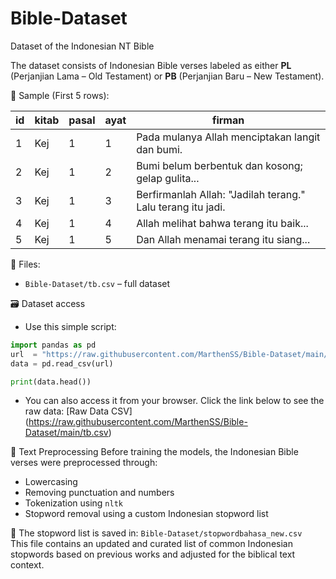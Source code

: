 # Bible-Dataset
Dataset of the Indonesian NT Bible

The dataset consists of Indonesian Bible verses labeled as either **PL** (Perjanjian Lama – Old Testament) or **PB** (Perjanjian Baru – New Testament).

📌 Sample (First 5 rows):

| id | kitab | pasal | ayat | firman |
|----|-------|-------|------|--------|
| 1  | Kej   | 1     | 1    | Pada mulanya Allah menciptakan langit dan bumi. |
| 2  | Kej   | 1     | 2    | Bumi belum berbentuk dan kosong; gelap gulita... |
| 3  | Kej   | 1     | 3    | Berfirmanlah Allah: "Jadilah terang." Lalu terang itu jadi. |
| 4  | Kej   | 1     | 4    | Allah melihat bahwa terang itu baik... |
| 5  | Kej   | 1     | 5    | Dan Allah menamai terang itu siang... |

📁 Files:

- `Bible-Dataset/tb.csv` – full dataset

🗃️ Dataset access
- Use this simple script:

```python
import pandas as pd
url  = "https://raw.githubusercontent.com/MarthenSS/Bible-Dataset/main/tb.csv"
data = pd.read_csv(url)

print(data.head())
```
- You can also access it from your browser. Click the link below to see the raw data:
  [Raw Data CSV] (https://raw.githubusercontent.com/MarthenSS/Bible-Dataset/main/tb.csv)


🧹 Text Preprocessing
Before training the models, the Indonesian Bible verses were preprocessed through:
- Lowercasing
- Removing punctuation and numbers
- Tokenization using `nltk`
- Stopword removal using a custom Indonesian stopword list

📄 The stopword list is saved in: `Bible-Dataset/stopwordbahasa_new.csv`  
This file contains an updated and curated list of common Indonesian stopwords based on previous works and adjusted for the biblical text context.


